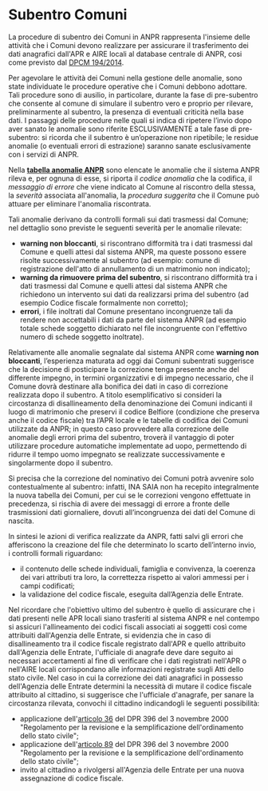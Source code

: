 # Subentro Comuni


La procedure di subentro dei Comuni in ANPR rappresenta l'insieme delle attività che i Comuni devono realizzare per assicurare il trasferimento dei dati anagrafici dall'APR e AIRE locali al database centrale di ANPR, cosi come previsto dal [DPCM 194/2014](http://www.normattiva.it/uri-res/N2Ls?urn:nir:stato:decreto.del.presidente.del.consiglio.dei.ministri:2014-11-10;194!vig=).

Per agevolare le attività dei Comuni nella gestione delle anomalie, sono state individuate le procedure operative che i Comuni debbono adottare. Tali procedure sono di ausilio, in particolare,  durante la fase di pre-subentro che consente al comune di simulare il subentro vero e proprio  per rilevare, preliminarmente al subentro, la presenza di eventuali criticità nella base dati. I passaggi delle  procedure nelle quali si indica di ripetere l’invio dopo aver sanato le anomalie sono riferite ESCLUSIVAMENTE a tale fase di pre-subentro: si ricorda che il subentro è un’operazione non ripetibile; le residue anomalie (o eventuali errori di estrazione) saranno sanate esclusivamente con i servizi di ANPR.

Nella [**tabella anomalie ANPR**](TAB01_ANOMALIE_ANPR.md) sono elencate le anomalie che il sistema ANPR rileva e, per ognuna di esse, si riporta il *codice anomalia* che la codifica, il *messaggio di errore* che viene indicato al Comune al riscontro della stessa, la *severità* associata all'anomalia, la *procedura suggerita* che il Comune può attuare per eliminare l'anomalia riscontrata. 

Tali anomalie derivano da controlli formali sui dati trasmessi dal Comune; nel dettaglio sono previste le seguenti severità per le anomalie rilevate:

- **warning non bloccanti**, si riscontrano difformità tra i dati trasmessi dal Comune e quelli attesi dal sistema ANPR, ma queste possono essere risolte successivamente al subentro (ad esempio: comune di registrazione dell'atto di annullamento di un matrimonio non indicato);
- **warning da rimuovere prima del subentro**, si riscontrano difformità tra i dati trasmessi dal Comune e quelli attesi dal sistema ANPR che richiedono un intervento sui dati da realizzarsi prima del subentro (ad esempio Codice fiscale formalmente non corretto);
- **errori**, i file inoltrati dal Comune presentano incongruenze tali da rendere non accettabili i dati da parte del sistema ANPR (ad esempio totale schede soggetto dichiarato nel file incongruente con l'effettivo numero di schede soggetto inoltrate).

Relativamente alle anomalie segnalate dal sistema ANPR come **warning non bloccanti**, l’esperienza maturata ad oggi dai Comuni subentrati suggerisce che la decisione di posticipare la correzione tenga presente anche del differente impegno, in termini organizzativi e di impegno necessario, che il Comune dovrà destinare alla bonifica dei dati in caso di correzione realizzata dopo il subentro. 
A titolo esemplificativo si consideri la circostanza di disallineamento della denominazione dei Comuni indicanti il luogo di matrimonio che preservi il codice Belfiore (condizione che preserva anche il codice fiscale) tra l’APR locale e le tabelle di codifica dei Comuni utilizzate da ANPR; in questo caso provvedere alla correzione delle anomalie degli errori prima del subentro, troverà il vantaggio di poter utilizzare procedure automatiche implementate ad uopo, permettendo di ridurre il tempo uomo impegnato se realizzate successivamente e singolarmente dopo il subentro.

Si precisa che la correzione del nominativo dei Comuni potrà avvenire solo contestualmente al subentro: infatti, INA SAIA non ha recepito integralmente la nuova tabella dei Comuni, per cui se le correzioni vengono effettuate in precedenza, si rischia di avere dei messaggi di errore a fronte delle trasmissioni dati giornaliere, dovuti all’incongruenza dei dati del Comune di nascita.


In sintesi le azioni di verifica realizzate da ANPR, fatti salvi gli errori che afferiscono la creazione del file che determinato lo scarto dell’interno invio, i controlli formali riguardano:

- il contenuto delle schede individuali, famiglia e convivenza, la coerenza dei vari attributi tra loro, la correttezza rispetto ai valori ammessi per i campi codificati;
- la validazione del codice fiscale, eseguita dall’Agenzia delle Entrate.


Nel ricordare che l'obiettivo ultimo del subentro è quello di assicurare che i dati presenti nelle APR locali siano trasferiti al sistema ANPR e nel contempo si assicuri l'allineamento dei codici fiscali associati ai soggetti così come attribuiti dall'Agenzia delle Entrate, si evidenzia che in caso di disallineamento tra il codice fiscale registrato dall'APR e quello attribuito dall'Agenzia delle Entrate, l'ufficiale di anagrafe deve dare seguito ai necessari accertamenti al fine di verificare che i dati registrati nell'APR o nell'AIRE locali corrispondano alle informazioni registrate sugli Atti dello stato civile. Nel caso in cui la correzione dei dati anagrafici in possesso dell'Agenzia delle Entrate determini la necessità di mutare il codice fiscale attribuito al cittadino, si suggerisce che l'ufficiale d'anagrafe, per sanare la circostanza rilevata, convochi il cittadino indicandogli le seguenti possibilità:

- applicazione dell'[articolo 36](http://www.normattiva.it/uri-res/N2Ls?urn:nir:stato:decreto.legge:2000-10-03;396%7Eart36) del DPR 396 del 3 novembre 2000 "Regolamento per la revisione e la semplificazione dell'ordinamento dello stato civile";
- applicazione dell'[articolo 89](http://www.normattiva.it/uri-res/N2Ls?urn:nir:stato:decreto.legge:2000-10-03;396%7Eart89) del DPR 396 del 3 novembre 2000 "Regolamento per la revisione e la semplificazione dell'ordinamento dello stato civile";
- invito al cittadino a rivolgersi all'Agenzia delle Entrate per una nuova assegnazione di codice fiscale.




